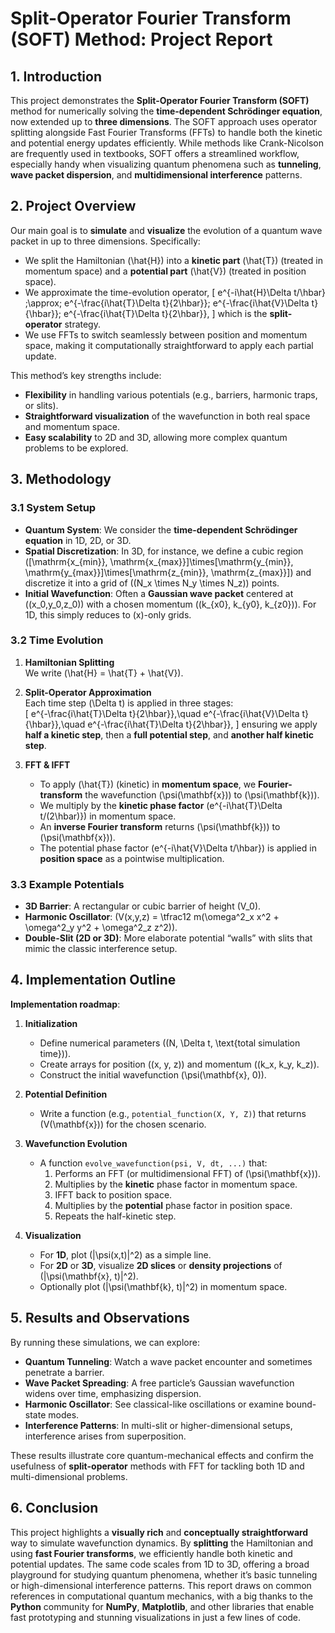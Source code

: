 # Split-Operator Fourier Transform (SOFT) Method: Project Report

## 1. Introduction

This project demonstrates the **Split-Operator Fourier Transform (SOFT)** method for numerically solving the **time-dependent Schrödinger equation**, now extended up to **three dimensions**. The SOFT approach uses operator splitting alongside Fast Fourier Transforms (FFTs) to handle both the kinetic and potential energy updates efficiently. While methods like Crank-Nicolson are frequently used in textbooks, SOFT offers a streamlined workflow, especially handy when visualizing quantum phenomena such as **tunneling**, **wave packet dispersion**, and **multidimensional interference** patterns.

## 2. Project Overview

Our main goal is to **simulate** and **visualize** the evolution of a quantum wave packet in up to three dimensions. Specifically:

- We split the Hamiltonian \(\hat{H}\) into a **kinetic part** \(\hat{T}\) (treated in momentum space) and a **potential part** \(\hat{V}\) (treated in position space).  
- We approximate the time-evolution operator,
  \[
    e^{-i\hat{H}\Delta t/\hbar} \;\approx\;
    e^{-\frac{i\hat{T}\Delta t}{2\hbar}}\;
    e^{-\frac{i\hat{V}\Delta t}{\hbar}}\;
    e^{-\frac{i\hat{T}\Delta t}{2\hbar}},
  \]
  which is the **split-operator** strategy.  
- We use FFTs to switch seamlessly between position and momentum space, making it computationally straightforward to apply each partial update.  

This method’s key strengths include:

- **Flexibility** in handling various potentials (e.g., barriers, harmonic traps, or slits).  
- **Straightforward visualization** of the wavefunction in both real space and momentum space.  
- **Easy scalability** to 2D and 3D, allowing more complex quantum problems to be explored.

## 3. Methodology

### 3.1 System Setup

- **Quantum System**: We consider the **time-dependent Schrödinger equation** in 1D, 2D, or 3D.  
- **Spatial Discretization**: In 3D, for instance, we define a cubic region \([\mathrm{x_{min}}, \mathrm{x_{max}}]\times[\mathrm{y_{min}}, \mathrm{y_{max}}]\times[\mathrm{z_{min}}, \mathrm{z_{max}}]\) and discretize it into a grid of \((N_x \times N_y \times N_z)\) points.  
- **Initial Wavefunction**: Often a **Gaussian wave packet** centered at \((x_0,y_0,z_0)\) with a chosen momentum \((k_{x0}, k_{y0}, k_{z0})\). For 1D, this simply reduces to \(x\)-only grids.

### 3.2 Time Evolution

1. **Hamiltonian Splitting**  
   We write \(\hat{H} = \hat{T} + \hat{V}\).  
   
2. **Split-Operator Approximation**  
   Each time step \(\Delta t\) is applied in three stages:  
   \[
     e^{-\frac{i\hat{T}\Delta t}{2\hbar}},\quad
     e^{-\frac{i\hat{V}\Delta t}{\hbar}},\quad
     e^{-\frac{i\hat{T}\Delta t}{2\hbar}},
   \]
   ensuring we apply **half a kinetic step**, then a **full potential step**, and **another half kinetic step**.

3. **FFT & IFFT**  
   - To apply \(\hat{T}\) (kinetic) in **momentum space**, we **Fourier-transform** the wavefunction \(\psi(\mathbf{x})\) to \(\psi(\mathbf{k})\).  
   - We multiply by the **kinetic phase factor** \(e^{-i\hat{T}\Delta t/(2\hbar)}\) in momentum space.  
   - An **inverse Fourier transform** returns \(\psi(\mathbf{k})\) to \(\psi(\mathbf{x})\).  
   - The potential phase factor \(e^{-i\hat{V}\Delta t/\hbar}\) is applied in **position space** as a pointwise multiplication.

### 3.3 Example Potentials

- **3D Barrier**: A rectangular or cubic barrier of height \(V_0\).  
- **Harmonic Oscillator**: \(V(x,y,z) = \tfrac12 m(\omega^2_x x^2 + \omega^2_y y^2 + \omega^2_z z^2)\).  
- **Double-Slit (2D or 3D)**: More elaborate potential “walls” with slits that mimic the classic interference setup.

## 4. Implementation Outline

**Implementation roadmap**:

1. **Initialization**  
   - Define numerical parameters \((N, \Delta t, \text{total simulation time})\).  
   - Create arrays for position \((x, y, z)\) and momentum \((k_x, k_y, k_z)\).  
   - Construct the initial wavefunction \(\psi(\mathbf{x}, 0)\).  

2. **Potential Definition**  
   - Write a function (e.g., `potential_function(X, Y, Z)`) that returns \(V(\mathbf{x})\) for the chosen scenario.

3. **Wavefunction Evolution**  
   - A function `evolve_wavefunction(psi, V, dt, ...)` that:  
     1. Performs an FFT (or multidimensional FFT) of \(\psi(\mathbf{x})\).  
     2. Multiplies by the **kinetic** phase factor in momentum space.  
     3. IFFT back to position space.  
     4. Multiplies by the **potential** phase factor in position space.  
     5. Repeats the half-kinetic step.  

4. **Visualization**  
   - For **1D**, plot \(|\psi(x,t)|^2\) as a simple line.  
   - For **2D** or **3D**, visualize **2D slices** or **density projections** of \(|\psi(\mathbf{x}, t)|^2\).  
   - Optionally plot \(|\psi(\mathbf{k}, t)|^2\) in momentum space.

## 5. Results and Observations

By running these simulations, we can explore:

- **Quantum Tunneling**: Watch a wave packet encounter and sometimes penetrate a barrier.  
- **Wave Packet Spreading**: A free particle’s Gaussian wavefunction widens over time, emphasizing dispersion.  
- **Harmonic Oscillator**: See classical-like oscillations or examine bound-state modes.  
- **Interference Patterns**: In multi-slit or higher-dimensional setups, interference arises from superposition.

These results illustrate core quantum-mechanical effects and confirm the usefulness of **split-operator** methods with FFT for tackling both 1D and multi-dimensional problems.

## 6. Conclusion

This project highlights a **visually rich** and **conceptually straightforward** way to simulate wavefunction dynamics. By **splitting** the Hamiltonian and using **fast Fourier transforms**, we efficiently handle both kinetic and potential updates. The same code scales from 1D to 3D, offering a broad playground for studying quantum phenomena, whether it’s basic tunneling or high-dimensional interference patterns. This report draws on common references in computational quantum mechanics, with a big thanks to the **Python** community for **NumPy**, **Matplotlib**, and other libraries that enable fast prototyping and stunning visualizations in just a few lines of code.

